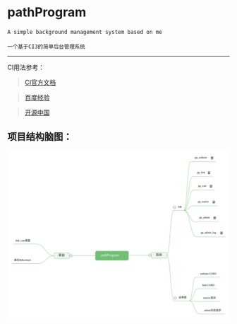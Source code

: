 # pathProgram #
	A simple background management system based on me
	
	一个基于CI3的简单后台管理系统

----------


CI用法参考：

>[CI官方文档](http://codeigniter.org.cn/user_guide/index.html "CI用户文档") 

>[百度经验](https://jingyan.baidu.com/article/20095761ddd27ecb0721b42a.html "百度经验")

>[开源中国](https://my.oschina.net/rain21/blog/505771 "开源中国")



## 项目结构脑图： ##


![pathProgram](pathProgram.svg)


